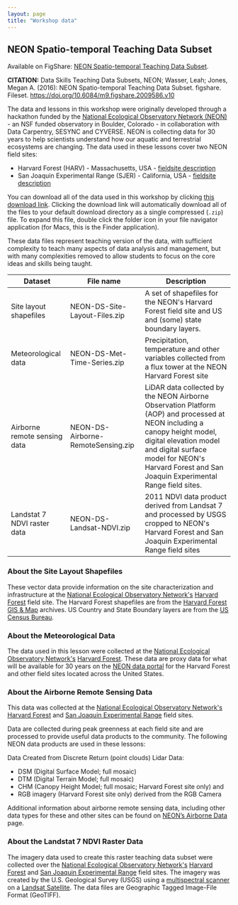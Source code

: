 ```yaml
---
layout: page
title: "Workshop data"
---
```


## NEON Spatio-temporal Teaching Data Subset

Available on FigShare: 
[NEON Spatio-temporal Teaching Data Subset](https://figshare.com/articles/Spatio_temporal_Series_Teaching_Data_Subsets/2009586).

**CITATION:** Data Skills Teaching Data Subsets, NEON; Wasser, Leah; Jones, Megan A. (2016): 
NEON Spatio-temporal Teaching Data Subset. figshare. Fileset. https://doi.org/10.6084/m9.figshare.2009586.v10 

The data and lessons in this workshop were originally developed through a hackathon funded by the [National Ecological Observatory Network (NEON)](https://www.neonscience.org/) - an NSF funded observatory in Boulder, Colorado - in collaboration with Data Carpentry, SESYNC and CYVERSE. NEON is collecting data for 30 years to help scientists understand
how our aquatic and terrestrial ecosystems are changing. The data used in these lessons cover two NEON field sites:
* Harvard Forest (HARV) - Massachusetts, USA - [fieldsite description](https://www.neonscience.org/field-sites/field-sites-map/HARV)
* San Joaquin Experimental Range (SJER) - California, USA - [fieldsite description](https://www.neonscience.org/field-sites/field-sites-map/SJER)
 
You can download all of the data used in this workshop by clicking 
[this download link](https://ndownloader.figshare.com/articles/2009586/versions/10). 
Clicking the download link will automatically download all of the files to your default download directory as a single compressed
(`.zip`) file. To expand this file, double click the folder icon in your file navigator application (for Macs, this is the Finder 
application).
 
These data files represent teaching version of the data, with sufficient complexity to teach many aspects of  data analysis and 
management, but with many complexities removed to allow students to focus on the core ideas and skills being taught.  
 
 | Dataset | File name | Description |
 | ---- | ------| ---- | 
 | Site layout shapefiles | NEON-DS-Site-Layout-Files.zip | A set of shapefiles for the NEON's Harvard Forest field site and US and (some) state boundary layers. | 
 | Meteorological data |  NEON-DS-Met-Time-Series.zip | Precipitation, temperature and other variables collected from a flux tower at the NEON Harvard Forest site
 | Airborne remote sensing data | NEON-DS-Airborne-RemoteSensing.zip | LiDAR data collected by the NEON Airborne Observation Platform (AOP) and processed at NEON including a canopy height model, digital elevation model and digital surface model for NEON's Harvard Forest and San Joaquin Experimental Range field sites. | 
 | Landstat 7 NDVI raster data | NEON-DS-Landsat-NDVI.zip | 2011 NDVI data product derived from Landsat 7 and processed by USGS cropped to NEON's Harvard Forest and San Joaquin Experimental Range field sites | 

### About the Site Layout Shapefiles
These vector data provide information on the site characterization and infrastructure at the 
[National Ecological Observatory Network's](https://www.neonscience.org/)
[Harvard Forest](https://www.neonscience.org/field-sites/field-sites-map/HARV) field site. 
The Harvard Forest shapefiles are from the [Harvard Forest GIS & Map](http://harvardforest.fas.harvard.edu/gis-maps/) archives. 
US Country and State Boundary layers are from the [US Census Bureau](https://www.census.gov/geo/maps-data/data/tiger-cart-boundary.html).

### About the Meteorological Data
The data used in this lesson were collected at the [National Ecological Observatory Network's](https://www.neonscience.org/) 
[Harvard Forest](https://www.neonscience.org/field-sites/field-sites-map/HARV). These data are proxy data for what will be available 
for 30 years on the [NEON data portal](http://data.neonscience.org/home) for the Harvard Forest and other field sites located across
the United States.

### About the Airborne Remote Sensing Data
This data was collected at the [National Ecological Observatory Network's](https://www.neonscience.org/) 
[Harvard Forest](https://www.neonscience.org/field-sites/field-sites-map/HARV) and 
[San Joaquin Experimental Range](https://www.neonscience.org/field-sites/field-sites-map/SJER) field sites. 

Data are collected during peak greenness at each field site and are processed to provide useful data products to the community. The following NEON data products are used in these lessons:

Data Created from Discrete Return (point clouds) Lidar Data:

* DSM (Digital Surface Model; full mosaic)
* DTM (Digital Terrain Model; full mosaic)
* CHM (Canopy Height Model; full mosaic; Harvard Forest site only)
and
* RGB imagery (Harvard Forest site only) derived from the RGB Camera

Additional information about airborne remote sensing data, including other data types for these and other sites can
be found on [NEON’s Airborne Data](https://www.neonscience.org/data-collection/airborne-remote-sensing) page.

### About the Landstat 7 NDVI Raster Data
The imagery data used to create this raster teaching data subset were collected over the 
[National Ecological Observatory Network's](https://www.neonscience.org/) 
[Harvard Forest](https://www.neonscience.org/field-sites/field-sites-map/HARV) 
and [San Joaquin Experimental Range](https://www.neonscience.org/field-sites/field-sites-map/SJER) field sites. 
The imagery was created by the U.S. Geological Survey (USGS) using a 
[multispectral scanner](http://eros.usgs.gov/#/Find_Data/Products_and_Data_Available/MSS) on a 
[Landsat Satellite](http://landsat.usgs.gov/). The data files are Geographic Tagged Image-File Format (GeoTIFF).
